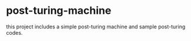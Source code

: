 # post-turing-machine
this project includes a simple post-turing machine and sample post-turing codes. 

